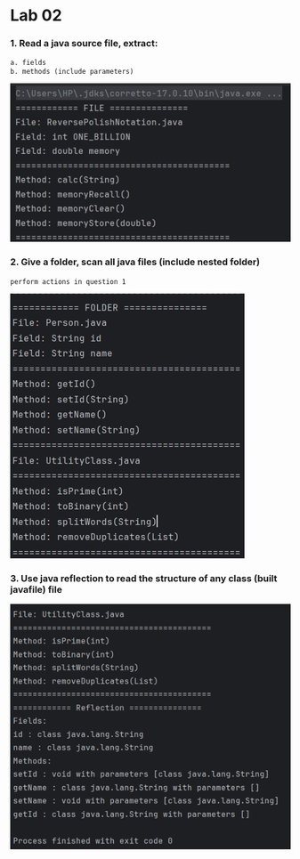 # Lab 02

### 1. Read a java source file, extract:

    a. fields
    b. methods (include parameters)

![Java source file](./output/tas1_file.png)

### 2. Give a folder, scan all java files (include nested folder)

    perform actions in question 1

![Java source file](./output/task2_folder.png)

### 3. Use java reflection to read the structure of any class (built javafile) file

![Java source file](./output/task3_Reflection.png)
